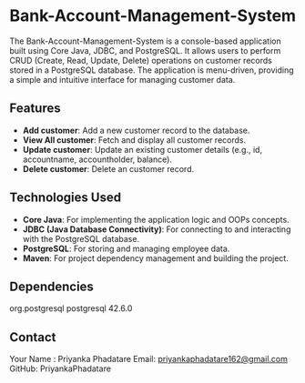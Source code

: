 # Bank-Account-Management-System

The Bank-Account-Management-System is a console-based application built using Core Java, JDBC, and PostgreSQL. It allows users to perform CRUD (Create, Read, Update, Delete) operations on customer records stored in a PostgreSQL database. The application is menu-driven, providing a simple and intuitive interface for managing customer data.

## Features
- **Add customer**: Add a new  customer record to the database.
- **View All customer**: Fetch and display all  customer records.
- **Update  customer**: Update an existing  customer details (e.g., id, accountname, accountholder, balance).
- **Delete customer**: Delete an  customer record.


## Technologies Used
- **Core Java**: For implementing the application logic and OOPs concepts.
- **JDBC (Java Database Connectivity)**: For connecting to and interacting with the PostgreSQL database.
- **PostgreSQL**: For storing and managing employee data.
- **Maven**: For project dependency management and building the project.

## Dependencies
<dependency>
    <groupId>org.postgresql</groupId>
    <artifactId>postgresql</artifactId>
    <version>42.6.0</version>
</dependency>

## Contact
Your Name : Priyanka Phadatare
Email: priyankaphadatare162@gmail.com
GitHub: PriyankaPhadatare
